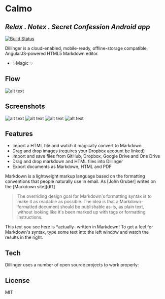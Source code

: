 # Calmo
## _Relax . Notex . Secret Confession Android app_

[![Build Status](https://travis-ci.org/joemccann/dillinger.svg?branch=master)](https://travis-ci.org/joemccann/dillinger)

Dillinger is a cloud-enabled, mobile-ready, offline-storage compatible,
AngularJS-powered HTML5 Markdown editor.

- ✨Magic ✨

## Flow

![alt text](https://raw.githubusercontent.com/87nehal/calmo/master/CalmoPrototypePng.png)

## Screenshots
![alt text](https://raw.githubusercontent.com/87nehal/calmo/master/CalmoSS1.png)
![alt text](https://raw.githubusercontent.com/87nehal/calmo/master/CalmoSS2.png)
![alt text](https://raw.githubusercontent.com/87nehal/calmo/master/CalmoSS3.png)
![alt text](https://raw.githubusercontent.com/87nehal/calmo/master/CalmoSS4.png)

## Features

- Import a HTML file and watch it magically convert to Markdown
- Drag and drop images (requires your Dropbox account be linked)
- Import and save files from GitHub, Dropbox, Google Drive and One Drive
- Drag and drop markdown and HTML files into Dillinger
- Export documents as Markdown, HTML and PDF

Markdown is a lightweight markup language based on the formatting conventions
that people naturally use in email.
As [John Gruber] writes on the [Markdown site][df1]

> The overriding design goal for Markdown's
> formatting syntax is to make it as readable
> as possible. The idea is that a
> Markdown-formatted document should be
> publishable as-is, as plain text, without
> looking like it's been marked up with tags
> or formatting instructions.

This text you see here is *actually- written in Markdown! To get a feel
for Markdown's syntax, type some text into the left window and
watch the results in the right.

## Tech

Dillinger uses a number of open source projects to work properly:

## License

MIT
